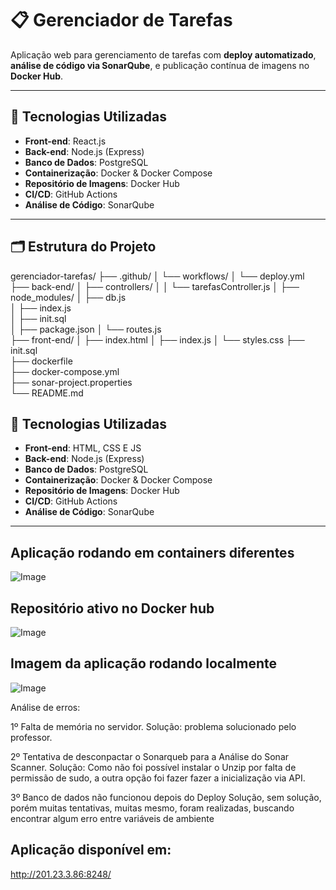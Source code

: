 # 📋 Gerenciador de Tarefas

Aplicação web para gerenciamento de tarefas com **deploy automatizado**, **análise de código via SonarQube**, e publicação contínua de imagens no **Docker Hub**.

---

## 🚀 Tecnologias Utilizadas

- **Front-end**: React.js
- **Back-end**: Node.js (Express)
- **Banco de Dados**: PostgreSQL
- **Containerização**: Docker & Docker Compose
- **Repositório de Imagens**: Docker Hub
- **CI/CD**: GitHub Actions
- **Análise de Código**: SonarQube

---

## 🗂️ Estrutura do Projeto
gerenciador-tarefas/
├── .github/
│   └── workflows/
│       └── deploy.yml                
├── back-end/
│   ├── controllers/
│   │   └── tarefasController.js
│   ├── node_modules/
│   ├── db.js                          
│   ├── index.js                       
│   ├── init.sql                      
│   ├── package.json
│   └── routes.js                      
├── front-end/
│   ├── index.html
│   ├── index.js
│   └── styles.css
├── init.sql                           
├── dockerfile                         
├── docker-compose.yml                
├── sonar-project.properties           
└── README.md

## 🚀 Tecnologias Utilizadas

- **Front-end**: HTML, CSS E JS
- **Back-end**: Node.js (Express)
- **Banco de Dados**: PostgreSQL
- **Containerização**: Docker & Docker Compose
- **Repositório de Imagens**: Docker Hub
- **CI/CD**: GitHub Actions
- **Análise de Código**: SonarQube

---

## Aplicação rodando em containers diferentes

![Image](https://github.com/user-attachments/assets/839c06c0-a705-450e-a07c-92406ffb3756)

## Repositório ativo no Docker hub

![Image](https://github.com/user-attachments/assets/b864e707-5bfe-4ee1-ad3a-b314330f85c4)

## Imagem da aplicação rodando localmente

![Image](https://github.com/user-attachments/assets/0605157d-1ef8-46ef-9530-7d76a9165459)

Análise de erros:

1º Falta de memória no servidor. 
Solução: problema solucionado pelo professor.

2º Tentativa de desconpactar o Sonarqueb para a Análise do Sonar Scanner.
Solução: Como não foi possível instalar o Unzip por falta de permissão de sudo,
a outra opção foi fazer fazer a inicialização via API.

3º Banco de dados não funcionou depois do Deploy
Solução, sem solução, porém muitas tentativas, muitas mesmo, foram realizadas, buscando encontrar algum
erro entre variáveis de ambiente


## Aplicação disponível em:
http://201.23.3.86:8248/



